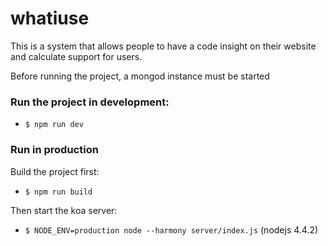 # whatiuse
This is a system that allows people to have a code insight on their website and calculate support for users.

Before running the project, a mongod instance must be started

### Run the project in development:

* `$ npm run dev`

### Run in production

Build the project first:

* `$ npm run build`

Then start the koa server:

* `$ NODE_ENV=production node --harmony server/index.js` (nodejs 4.4.2)